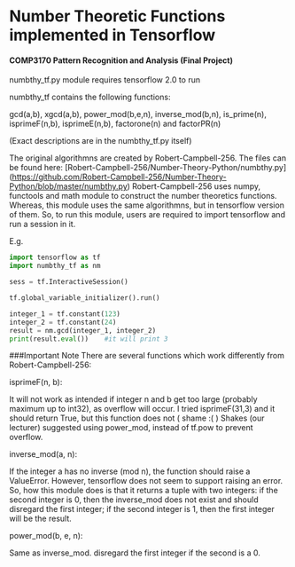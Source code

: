 # Number Theoretic Functions implemented in Tensorflow
#### COMP3170 Pattern Recognition and Analysis (Final Project)

numbthy\_tf.py module requires tensorflow 2.0 to run

numbthy\_tf contains the following functions:

gcd(a,b), xgcd(a,b), power\_mod(b,e,n), inverse\_mod(b,n), is\_prime(n), isprimeF(n,b), 
isprimeE(n,b), factorone(n) and factorPR(n) 

(Exact descriptions are in the numbthy\_tf.py itself)

The original algorithmns are created by Robert-Campbell-256. The files can be found here:
[Robert-Campbell-256/Number-Theory-Python/numbthy.py]
(https://github.com/Robert-Campbell-256/Number-Theory-Python/blob/master/numbthy.py)
Robert-Campbell-256 uses numpy, functools and math module to construct the number theoretics functions. 
Whereas, this module uses the same algorithmns, but in tensorflow version of them. So, to run
this module, users are required to import tensorflow and run a session in it. 

E.g.
```python
import tensorflow as tf
import numbthy_tf as nm

sess = tf.InteractiveSession()

tf.global_variable_initializer().run()

integer_1 = tf.constant(123)
integer_2 = tf.constant(24)
result = nm.gcd(integer_1, integer_2)
print(result.eval())    #it will print 3
```
###Important Note
There are several functions which work differently from Robert-Campbell-256:

isprimeF(n, b):

It will not work as intended if integer n and b get too large (probably maximum up to int32),
as overflow will occur. I tried isprimeF(31,3) and it should return True, but this function does not ( shame :( )
Shakes (our lecturer) suggested using power\_mod, instead of tf.pow to prevent overflow. 

inverse\_mod(a, n):

If the integer a has no inverse (mod n), the function should raise a ValueError. However, tensorflow does not seem to support
raising an error. So, how this module does is that it returns a tuple with two integers: if the second integer is 0, then the inverse_mod does not exist and should disregard the first integer; if the second integer is 1, then the first integer will be the result.

power\_mod(b, e, n):

Same as inverse\_mod. disregard the first integer if the second is a 0.
